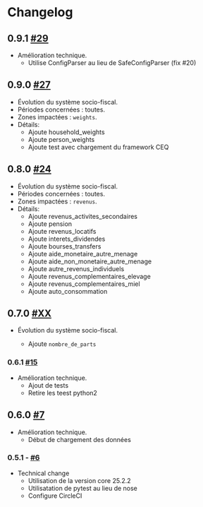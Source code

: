 # Changelog

## 0.9.1 [#29](https://github.com/openfisca/openfisca-cote-d-ivoire/pull/29)

* Amélioration technique.
  - Utilise ConfigParser au lieu de SafeConfigParser (fix #20)

## 0.9.0 [#27](https://github.com/openfisca/openfisca-cote-d-ivoire/pull/27)

* Évolution du système socio-fiscal.
* Périodes concernées : toutes.
* Zones impactées : `weights`.
* Détails:
  - Ajoute household_weights
  - Ajoute person_weights
  - Ajoute test avec chargement du framework CEQ

## 0.8.0 [#24](https://github.com/openfisca/openfisca-cote-d-ivoire/pull/24)

* Évolution du système socio-fiscal.
* Périodes concernées : toutes.
* Zones impactées : `revenus`.
* Détails:
  - Ajoute revenus_activites_secondaires
  - Ajoute pension
  - Ajoute revenus_locatifs
  - Ajoute interets_dividendes
  - Ajoute bourses_transfers
  - Ajoute aide_monetaire_autre_menage
  - Ajoute aide_non_monetaire_autre_menage
  - Ajoute autre_revenus_individuels
  - Ajoute revenus_complementaires_elevage
  - Ajoute revenus_complementaires_miel
  - Ajoute auto_consommation

## 0.7.0 [#XX](https://github.com/openfisca/openfisca-cote-d-ivoire/pull/XX)

* Évolution du système socio-fiscal.

  - Ajoute `nombre_de_parts`

### 0.6.1 [#15](https://github.com/openfisca/openfisca-cote-d-ivoire/pull/15)

* Amélioration technique.
  - Ajout de tests
  - Retire les teest python2

## 0.6.0 [#7](https://github.com/openfisca/openfisca-cote-d-ivoire/pull/7)

* Amélioration technique.
  - Début de chargement des données

### 0.5.1 - [#6](https://github.com/openfisca/openfisca-cote-d-ivoire/pull/6)

* Technical change
  - Utilisation de la version core 25.2.2
  - Utilisatation de pytest au lieu de nose
  - Configure CircleCI
